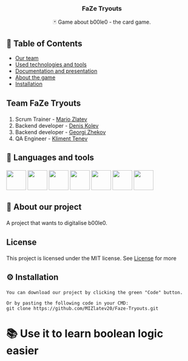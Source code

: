 <h3 align="center">FaZe Tryouts</h3>

<p align="center"> 🃏 Game about b00le0 - the card game.
    <br> 
</p>

## 📝 Table of Contents
+ [Our team](#teamInfo)
+ [Used technologies and tools](#languagesAndtools)
+ [Documentation and presentation](#docAndPres)
+ [About the game](#about)
+ [Installation](#install)

## <p id = "teamInfo">Team <a name = "team">FaZe Tryouts</a> </p>
1. Scrum Trainer - [Mario Zlatev](https://github.com/MIZlatev20)
2. Backend developer - [Denis Kolev](https://github.com/DNKolev20)
3. Backend developer - [Georgi Zhekov](https://github.com/GTZhekov20)
4. QA Engineer - [Kliment Tenev](https://github.com/KGTenev20)

## <p id="languagesAndtools">🚀 Languages and tools</p>

<p align="left"> 
    <img src="https://img.icons8.com/color/344/c-plus-plus-logo.png" width=52px height=52px/> 
    <img src="https://img.icons8.com/color/344/microsoft-teams.png" width=52px height=52px/>
    <img src="https://img.icons8.com/color/344/microsoft-powerpoint-2019--v1.png" width=52px height=52px/> 
    <img src="https://img.icons8.com/color/344/ms-excel.png" width=52px height=52px>
    <img src="https://img.icons8.com/color/344/https://img.icons8.com/color/344/microsoft-word-2019--v2.png" width=52px height=52px>
    <img src="https://img.icons8.com/color/48/000000/visual-studio-code-2019.png" width=52px height=52px/>
    <img src="https://img.icons8.com/glyph-neue/344/github.png" width=52px height=52px>



## <p id = "about">🧐 About <a name = "about">our project</a></p>
А project that wants to digitalise b00le0.

## <p id = "license">License</p>
This project is licensed under the MIT license. See [License](LICENSE) for more

## <p id = "install">⚙ Installation</p>
```
You can download our project by clicking the green "Code" button.

Or by pasting the following code in your CMD:
git clone https://github.com/MIZlatev20/Faze-Tryouts.git
```

# 📚 Use it to learn boolean logic easier